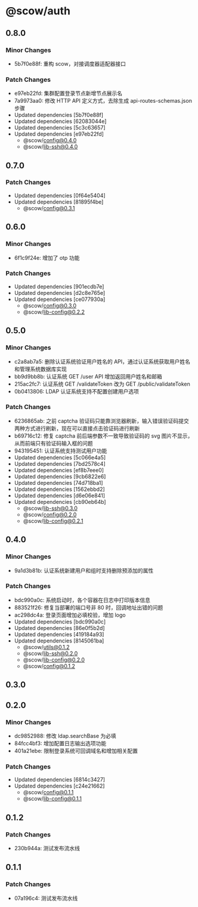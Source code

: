 # @scow/auth

## 0.8.0

### Minor Changes

- 5b7f0e88f: 重构 scow，对接调度器适配器接口

### Patch Changes

- e97eb22fd: 集群配置登录节点新增节点展示名
- 7a9973aa0: 修改 HTTP API 定义方式，去除生成 api-routes-schemas.json 步骤
- Updated dependencies [5b7f0e88f]
- Updated dependencies [62083044e]
- Updated dependencies [5c3c63657]
- Updated dependencies [e97eb22fd]
  - @scow/config@0.4.0
  - @scow/lib-ssh@0.4.0

## 0.7.0

### Patch Changes

- Updated dependencies [0f64e5404]
- Updated dependencies [81895f4be]
  - @scow/config@0.3.1

## 0.6.0

### Minor Changes

- 6f1c9f24e: 增加了 otp 功能

### Patch Changes

- Updated dependencies [901ecdb7e]
- Updated dependencies [d2c8e765e]
- Updated dependencies [ce077930a]
  - @scow/config@0.3.0
  - @scow/lib-config@0.2.2

## 0.5.0

### Minor Changes

- c2a8ab7a5: 删除认证系统验证用户姓名的 API，通过认证系统获取用户姓名和管理系统数据库实现
- bb9d9bb8b: 认证系统 GET /user API 增加返回用户姓名和邮箱
- 215ac2fc7: 认证系统 GET /validateToken 改为 GET /public/validateToken
- 0b0413806: LDAP 认证系统支持不配置创建用户选项

### Patch Changes

- 6236865ab: 之前 captcha 验证码只能靠浏览器刷新，输入错误验证码提交两种方式进行刷新，现在可以直接点击验证码进行刷新
- b69716c12: 修复 captcha 前后端参数不一致导致验证码的 svg 图片不显示，从而前端只有验证码输入框的问题
- 943195451: 认证系统支持测试用户功能
- Updated dependencies [5c066e4a5]
- Updated dependencies [7bd2578c4]
- Updated dependencies [ef8b7eee0]
- Updated dependencies [9cb6822e6]
- Updated dependencies [74d718ba1]
- Updated dependencies [1562ebbd2]
- Updated dependencies [d6e06e841]
- Updated dependencies [cb90eb64b]
  - @scow/lib-ssh@0.3.0
  - @scow/config@0.2.0
  - @scow/lib-config@0.2.1

## 0.4.0

### Minor Changes

- 9a1d3b81b: 认证系统新建用户和组时支持删除预添加的属性

### Patch Changes

- bdc990a0c: 系统启动时，各个容器在日志中打印版本信息
- 883521f26: 修复当部署的端口号非 80 时，回调地址出错的问题
- ac298dc4a: 登录页面增加必填校验，增加 logo
- Updated dependencies [bdc990a0c]
- Updated dependencies [86e0f5b2d]
- Updated dependencies [419184a93]
- Updated dependencies [8145061ba]
  - @scow/utils@0.1.2
  - @scow/lib-ssh@0.2.0
  - @scow/lib-config@0.2.0
  - @scow/config@0.1.2

## 0.3.0

## 0.2.0

### Minor Changes

- dc9852988: 修改 ldap.searchBase 为必填
- 84fcc4bf3: 增加配置日志输出选项功能
- 401a21ebe: 限制登录系统可回调域名和增加相关配置

### Patch Changes

- Updated dependencies [6814c3427]
- Updated dependencies [c24e21662]
  - @scow/config@0.1.1
  - @scow/lib-config@0.1.1

## 0.1.2

### Patch Changes

- 230b944a: 测试发布流水线

## 0.1.1

### Patch Changes

- 07a196c4: 测试发布流水线
